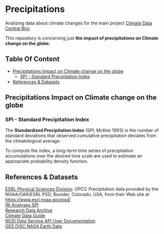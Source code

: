 # Precipitations <!-- omit in toc -->

Analizing data about climate changes for the main project [Climate Data Central Biro]

This repository is concerning just **the impact of precipitations on Climate change on the globe.**

## Table Of Content <!-- omit in toc -->

- [Precipitations Impact on Climate change on the globe](#precipitations-impact-on-climate-change-on-the-globe)
  - [SPI - Standard Precipitation Index](#spi---standard-precipitation-index)
- [References &amp; Datasets](#references-amp-datasets)

## Precipitations Impact on Climate change on the globe

### SPI - Standard Precipitation Index

The **Standardized Precipitation Index** (SPI; McKee 1993) is the number of standard deviations that observed cumulative precipitation deviates from the climatological average.

To compute the index, a long-term time series of precipitation accumulations over the desired time scale are used to estimate an appropriate probability density function.

## References & Datasets

[ESRL Physical Sciences Division]: GPCC Precipitation data provided by the NOAA/OAR/ESRL PSD, Boulder, Colorado, USA, from their Web site at <https://www.esrl.noaa.gov/psd/>  
[IRI Analyses SPI]  
[Research Data Archive]  
[Climate Data Guide]  
[NCEI Data Service API User Documentation]  
[GES DISC NASA Earth Data]

<!-- Links -->
[Climate Data Central Biro]: https://github.com/Climate-Data-Central-Biro "Climate Data Central Biro"
[IRI Analyses SPI]: http://iridl.ldeo.columbia.edu/SOURCES/.IRI/.Analyses/.SPI/ "IRI Analyses SPI"
[Research Data Archive]: https://rda.ucar.edu/datasets/ds298.0/ "Research Data Archive SPI"
[Climate Data Guide]: https://climatedataguide.ucar.edu/climate-data/standardized-precipitation-index-spi "Climate Data Guide"
[NCEI Data Service API User Documentation]: https://www.ncei.noaa.gov/support/access-data-service-api-user-documentation "NCEI Data Service API User Documentation"
[GES DISC NASA Earth Data]: https://disc.gsfc.nasa.gov/ "GES DISC NASA Earth Data"
[ESRL Physical Sciences Division]: https://www.esrl.noaa.gov/psd/data/gridded/data.gpcc.html "ESRL Physical Sciences Division"
